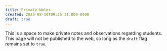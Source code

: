 ```yaml
---
title: Private Notes
created: 2025-08-10T09:25:31.000-0400
draft: true
---
```

This is a space to make private notes and observations regarding students. This page will not be published to the web, so long as the `draft` flag remains set to `true`.

